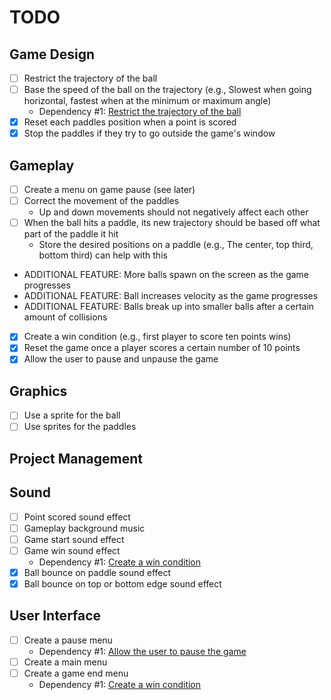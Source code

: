# TODO

## Game Design

- [ ] Restrict the trajectory of the ball
- [ ] Base the speed of the ball on the trajectory (e.g., Slowest when going
horizontal, fastest when at the minimum or maximum angle)
    - Dependency #1: [Restrict the trajectory of the ball](#game-design)
- [x] Reset each paddles position when a point is scored
- [x] Stop the paddles if they try to go outside the game's window

## Gameplay

- [ ] Create a menu on game pause (see later)
- [ ] Correct the movement of the paddles
  - Up and down movements should not negatively affect each other
- [ ] When the ball hits a paddle, its new trajectory should be based off what
part of the paddle it hit
    - Store the desired positions on a paddle (e.g., The center, top third,
    bottom third) can help with this
- ADDITIONAL FEATURE: More balls spawn on the screen as the game progresses
- ADDITIONAL FEATURE: Ball increases velocity as the game progresses
- ADDITIONAL FEATURE: Balls break up into smaller balls after a certain amount of collisions
- [x] Create a win condition (e.g., first player to score ten points wins)
- [x] Reset the game once a player scores a certain number of 10 points
- [x] Allow the user to pause and unpause the game

## Graphics

- [ ] Use a sprite for the ball
- [ ] Use sprites for the paddles

## Project Management

## Sound

- [ ] Point scored sound effect
- [ ] Gameplay background music
- [ ] Game start sound effect
- [ ] Game win sound effect
    - Dependency #1: [Create a win condition](#gameplay)
- [x] Ball bounce on paddle sound effect
- [x] Ball bounce on top or bottom edge sound effect

## User Interface

- [ ] Create a pause menu
    - Dependency #1: [Allow the user to pause the game](#gameplay)
- [ ] Create a main menu
- [ ] Create a game end menu
    - Dependency #1: [Create a win condition](#gameplay)